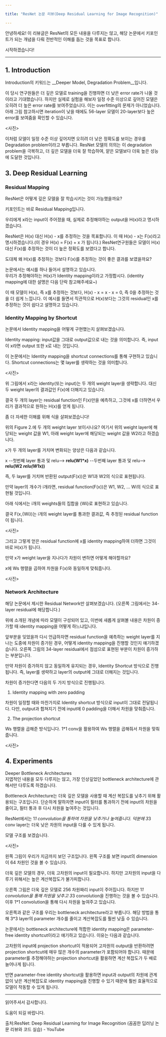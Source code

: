 ```yaml
---

title: "ResNet 논문 리뷰(Deep Residual Learning for Image Recognition)"

---
```


안녕하세요! 
이 리뷰글은 ResNet의 모든 내용을 다루지는 않고, 해당 논문에서 키포인트가 되는 개념을 다뤄 전반적인 이해를 돕는 것을 목표로 합니다.   

시작하겠습니다!   

- - -

## 1. Introduction 
Introduction의 키워드는 __Deeper Model, Degradation Problem__입니다.    

 

이 당시 연구원들은 더 깊은 모델로 training을 진행하면 더 낮은 error rate가 나올 것이라고 기대했습니다. 하지만 실제로 실험을 해보자 일정 수준 이상으로 깊어진 모델은 오히려 더 높은 error rate를 보여주었습니다. 이는 overfitting의 문제가 아니었습니다. 아래 그림 참고하시면 iteration이 낮을 때에도 56-layer 모델이 20-layer보다 높은 error를 보여줌을 확인할 수 있습니다.   


<사진>   

이처럼 모델이 일정 수준 이상 깊어지면 오히려 더 낮은 정확도를 보이는 경우를 Degradation problem이라고 부릅니다. ResNet 모델의 의의는 이 degradation problem을 극복하고, 더 깊은 모델을 더욱 잘 학습하여, 얕은 모델보다 더욱 높은 성능에 도달한 것입니다.   

## 3. Deep Residual Learning
### Residual Mapping   
ResNet은 어떻게 깊은 모델을 잘 학습시키는 것이 가능했을까요?   

키포인트는 바로 Residual Mapping입니다.    

 

우리에게 x라는 input이 주어졌을 때, 실제로 추정해야하는 output을 H(x)라고 명시하겠습니다.   

ResNet은 H(x) 대신 H(x) - x를 추정하는 것을 목표합니다. 이 때 H(x) - x는 F(x)라고 명시하겠습니다.(이 경우 H(x) = F(x) + x 가 됩니다.) ResNet연구원들은 모델이 H(x) 대신 F(x)를 추정하는 것이 더 높은 정확도를 보였다고 합니다.   

 

도대체 왜 H(x)를 추정하는 것보다 F(x)를 추정하는 것이 좋은 결과를 보였을까요?   

논문에서는 예시를 하나 들어서 설명하고 있습니다.    
우리가 추정해야하는 H(x)가 Identity mapping이라고 가정합시다. (identity mapping에 대한 설명은 다음 단락 참고해주세요~)   

이 때 모델이 H(x), 즉 x를 추정하는 것보다, H(x) - x = x - x = 0, 즉 0을 추정하는 것을 더 쉽게 느낍니다. 이 예시를 들면서 직관적으로 H(x)보다는 그것의 residual인 x를 추정하는 것이 쉽다고 설명하고 있습니다.   

 

### Identity Mapping by Shortcut
논문에서 Identity mapping을 어떻게 구현했는지 살펴보겠습니다.   

 

Identity mapping:  input값을 그대로 output값으로 내는 것을 의미합니다. 즉, input이 x라면 output 또한 x로 내는 것입니다.   

이 논문에서는 Identity mapping을 shortcut connections를 통해 구현하고 있습니다. Shortcut connections는 몇 layer를 생략하는 것을 의미합니다.   

<사진>   

위 그림에서 x라는 identity(또는 input)는 두 개의 weight layer을 생략합니다. 대신 두 weight layer의 결과값인 F(x)에 더해지고 있습니다.    

결국 두 개의 layer는 residual function인 F(x)만을 예측하고, 그것에 x를 더하면서 우리가 결과적으로 원하는 H(x)를 얻게 됩니다.   

 

좀 더 자세한 이해를 위해 식을 살펴보겠습니다!   

위의 Figure 2.에 두 개의 weight layer 보이시나요? 여기서 위의 weight layer에 해당되는 weight 값을 W1, 아래 weight layer에 해당되는 weight 값을 W2라고 하겠습니다.   

x가 두 개의 layer를 거치며 변화되는 양상은 다음과 같습니다.   

x  --첫번째 layer 통과 및 relu-->   __relu(W1*x)__  --두번째 layer 통과 및 relu-->   __relu(W2 *relu(W1*x))__   

즉, 두 layer를 거치며 반환된 output(F(x))은 W1과 W2의 식으로 표현됩니다.   

만약 layer의 개수가 i개라면, residual function(F(x))은 W1, W2, ... Wi의 식으로 표현될 것입니다.    

아래 식에서는 i개의 weights들의 집합을 {Wi}로 표현하고 있습니다.   

결국 F(x,{Wi})는 i개의 weight layer를 통과한 결과값, 즉 추정된 residual function이 됩니다.   

<사진>   

그리고 그렇게 얻은 residual function에 x를 identity mapping하여 더하면 그것이 바로 H(x)가 됩니다.    

 

만약 x가 weight layer을 지나다가 차원이 변하면 어떻게 해야할까요?   

x에 Ws 행렬을 곱하여 차원을 F(x)와 동일하게 맞춰줍니다.   

<사진>   

### Network Architecture
해당 논문에서 제시한 Residual Network만 살펴보겠습니다. (오른쪽 그림에서는 34-layer residual에 해당합니다.)   


위에 소개된 개념에 따라 모델이 구성되어 있고, 이번에 새롭게 살펴볼 내용은 차원이 증가할 때 identity mapping을 어떻게 하느냐입니다.   

 

앞부분을 잊었을까 다시 언급하자면 residual function을 예측하는 weight layer를 지나는 도중에 차원이 증가된 경우, 어떻게 identity mapping을 진행할 것인지 얘기하겠습니다. 오른쪽 그림의 34-layer residual에서 점섬으로 표현된 부분이 차원이 증가하는 부분입니다.   

 

만약 차원이 증가하지 않고 동일하게 유지되는 경우, Identity Shortcut 방식으로 진행됩니다. 즉, layer를 생략하고 layer의 output에 그대로 더해지는 것입니다.   

 

차원이 증가한다면 다음의 두 가지 방식으로 진행됩니다.   

1. Identity mapping with zero padding   

차원이 일정할 때와 마찬가지로 Identity shortcut 방식으로 input이 그대로 전달됩니다. 다만, output과 합쳐지기 전에 input에 0 padding을 더해서 차원을 맞춰줍니다.   

2. The projection shortcut   

Ws 행렬을 곱해준 방식입니다. 1*1 conv을 활용하여 Ws 행렬을 곱해줘서 차원을 맞춰줍니다.   

<사진>   

## 4. Experiments
Deeper Bottleneck Architectures   
지엽적인 내용을 모두 다루지는 않고, 가장 인상깊었던 bottleneck architecture에 관해서만 다루도록 하겠습니다.   

Bottleneck Architecture는 더욱 깊은 모델을 사용할 때 계산 복잡도를 낮추기 위해 활용되는 구조입니다. 단순하게 말하자면 input이 필터를 통과하기 전에 input의 차원을 줄이고, 필터 통과 후 다시 차원을 높여주는 것입니다.   

 

ResNet에서는 1*1 convolution을 통하여 차원을 낮추거나 높여줍니다. 덕분에 3*3 conv layer는 더욱 낮은 차원의 input을 다룰 수 있게 됩니다.    

모델 구조를 보겠습니다.   

<사진>   
  
왼쪽 그림이 우리가 지금까지 보던 구조입니다. 왼쪽 구조를 보면 input의 dimension이 64 차원인 것을 볼 수 있습니다.    

 

더욱 깊은 모델의 경우, 더욱 고차원의 input이 필요합니다. 하지만 고차원의 input을 다루기 위해서는 높은 계산복잡도가 불가피합니다.   

 

오른쪽 그림은 더욱 깊은 모델로 256 차원짜리 input이 주어집니다. 하지만 1*1 convolution을 통해 차원을 낮추고 3*3 convolution을 진행하는 것을 볼 수 있습니다. 이후 1*1 convolution을 통해 다시 차원을 높여주고 있습니다.   
 
오른쪽과 같은 구조를 우리는 bottleneck architecture라고 부릅니다. 해당 방법을 통해 3*3 layer의 parameter 개수를 줄이고 계산복잡도를 훨씬 낮출 수 있습니다.   

 

논문에서는 bottleneck architecture에 적합한 identity mapping은 parameter-free identity shortcut이라고 얘기하고 있습니다. 이유는 다음과 같습니다.   

고차원의 input에 projection shortcut이 적용되어 고차원의 output을 반환하려면 projection shortcut에 매우 많은 개수의 parameter가 포함되어야 합니다. 때문에 parameter를 추정해야하는 projection shortcut을 활용하면 계산 복잡도가 두 배로 늘어나게 됩니다.   

반면 parameter-free identity shortcut을 활용하면 input과 output의 차원에 관계없이 낮은 계산복잡도로 identity mapping을 진행할 수 있기 때문에 훨씬 효율적으로 모델이 작동할 수 있게 됩니다.   

 

 _ _ _
 
 
읽어주셔서 감사합니다.

도움이 되길 바랍니다.

 

 

출처:ResNet: Deep Residual Learning for Image Recognition (꼼꼼한 딥러닝 논문 리뷰와 코드 실습) - YouTube
